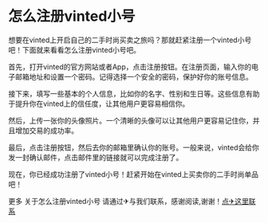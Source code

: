 # 怎么注册vinted小号

想要在vinted上开启自己的二手时尚买卖之旅吗？那就赶紧注册一个vinted小号吧！下面就来看看怎么注册vinted小号吧。

首先，打开vinted的官方网站或者App，点击注册按钮。在注册页面，输入你的电子邮箱地址和设置一个密码。记得选择一个安全的密码，保护好你的账号信息。

接下来，填写一些基本的个人信息，比如你的名字、性别和生日等。这些信息有助于提升你在vinted上的信任度，让其他用户更容易相信你。

然后，上传一张你的头像照片。一个清晰的头像可以让其他用户更容易记住你，并且增加交易的成功率。

最后，点击注册按钮，然后去你的邮箱里确认你的账号。一般来说，vinted会给你发一封确认邮件，点击邮件里的链接就可以完成注册了。

现在，你已经成功注册了vinted小号！赶紧开始在vinted上买卖你的二手时尚单品吧！

更多 关于怎么注册vinted小号 请通过✈与我们联系，感谢阅读,谢谢！[点✈这里联系](https://ww.k02.cc)